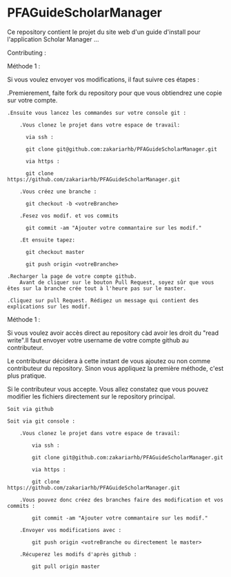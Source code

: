# PFAGuideScholarManager
Ce repository contient le projet du site web d'un guide d'install pour l'application Scholar Manager ...

Contributing :

Méthode 1 :

Si vous voulez envoyer vos modifications, il faut suivre ces étapes :

.Premierement, faite fork du repository pour que vous obtiendrez une copie sur votre compte.

	.Ensuite vous lancez les commandes sur votre console git :

		.Vous clonez le projet dans votre espace de travail:

		  via ssh :

		  git clone git@github.com:zakariarhb/PFAGuideScholarManager.git

		  via https :

		  git clone https://github.com/zakariarhb/PFAGuideScholarManager.git

		.Vous créez une branche :

		  git checkout -b <votreBranche>

		.Fesez vos modif. et vos commits 
		
		  git commit -am "Ajouter votre commantaire sur les modif."
		
		.Et ensuite tapez:

		  git checkout master

		  git push origin <votreBranche>

	.Recharger la page de votre compte github.
		Avant de cliquer sur le bouton Pull Request, soyez sûr que vous êtes sur la branche crée tout à l'heure pas sur le master.

	.Cliquez sur pull Request. Rédigez un message qui contient des explications sur les modif.

Méthode 1 :
	
Si vous voulez avoir accès direct au repository càd avoir les droit du "read write".Il faut envoyer votre username de votre compte github au contributeur.

Le contributeur décidera à cette instant de vous ajoutez ou non comme contributeur du repository. Sinon vous appliquez la première méthode, c'est plus pratique.

Si le contributeur vous accepte. Vous allez constatez que vous pouvez modifier les fichiers directement sur le repository principal.

	Soit via github 
	
	Soit via git console :
		
		.Vous clonez le projet dans votre espace de travail:
				
			via ssh :

			git clone git@github.com:zakariarhb/PFAGuideScholarManager.git

			via https :

			git clone https://github.com/zakariarhb/PFAGuideScholarManager.git
		
		.Vous pouvez donc créez des branches faire des modification et vos commits :
			
			git commit -am "Ajouter votre commantaire sur les modif."
		
		.Envoyer vos modifications avec :
			
			git push origin <votreBranche ou directement le master> 
	
		.Récuperez les modifs d'après github :
		
			git pull origin master